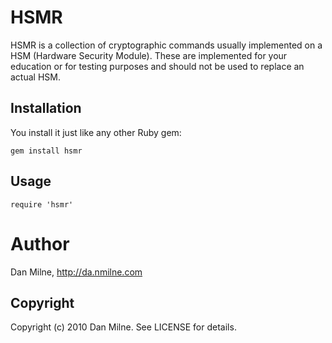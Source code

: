 HSMR
===========

HSMR is a collection of cryptographic commands usually implemented on a HSM (Hardware Security Module). These 
are implemented for your education or for testing purposes and should not be used to replace an actual HSM.

Installation
-------------

You install it just like any other Ruby gem:

    gem install hsmr

Usage
---------

    require 'hsmr'


Author
==========

Dan Milne, http://da.nmilne.com

Copyright
----------

Copyright (c) 2010 Dan Milne. See LICENSE for details.
